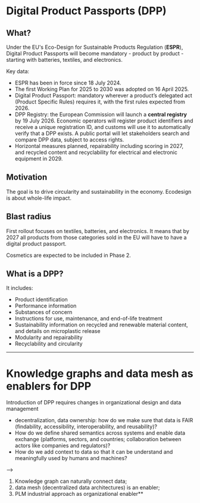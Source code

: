 
# Digital Product Passports (DPP)

## What?

Under the EU's Eco-Design for Sustainable Products Regulation (**ESPR**), Digital Product Passports will become mandatory - product by product - starting with batteries, textiles, and electronics.

Key data:
- ESPR has been in force since 18 July 2024.
- The first Working Plan for 2025 to 2030 was adopted on 16 April 2025.
- Digital Product Passport: mandatory wherever a product’s delegated act (Product Specific Rules) requires it, with the first rules expected from 2026.
- DPP Registry: the European Commission will launch a **central registry** by 19 July 2026. Economic operators will register product identifiers and receive a unique registration ID, and customs will use it to automatically verify that a DPP exists. A public portal will let stakeholders search and compare DPP data, subject to access rights.
- Horizontal measures planned, repairability including scoring in 2027, and recycled content and recyclability for electrical and electronic equipment in 2029.

## Motivation

The goal is to drive circularity and sustainability in the economy. Ecodesign is about whole-life impact.

## Blast radius

First rollout focuses on textiles, batteries, and electronics. It means that by 2027 all products from those categories sold in the EU will have to have a digital product passport. 

Cosmetics are expected to be included in Phase 2.

## What is a DPP?

It includes: 
* Product identification
* Performance information
* Substances of concern 
* Instructions for use, maintenance, and end-of-life treatment
* Sustainability information on recycled and renewable material content, and details on microplastic release
* Modularity and repairability
* Recyclability and circularity

------------------------------------------------

# Knowledge graphs and data mesh as enablers for DPP

Introduction of DPP requires changes in organizational design and data management
* decentralization, data ownership: how do we make sure that data is FAIR (findability, accessibility, interoperability, and reusability)?
* How do we define shared semantics across systems and enable data exchange (platforms, sectors, and countries; collaboration between actors like companies and regulators)?
* How do we add context to data so that it can be understand and meaningfully used by humans and machines?


——>
1. Knowledge graph can naturally connect data;
2. data mesh (decentralized data architectures) is an enabler;
3. PLM industrial approach as organizational enabler**
